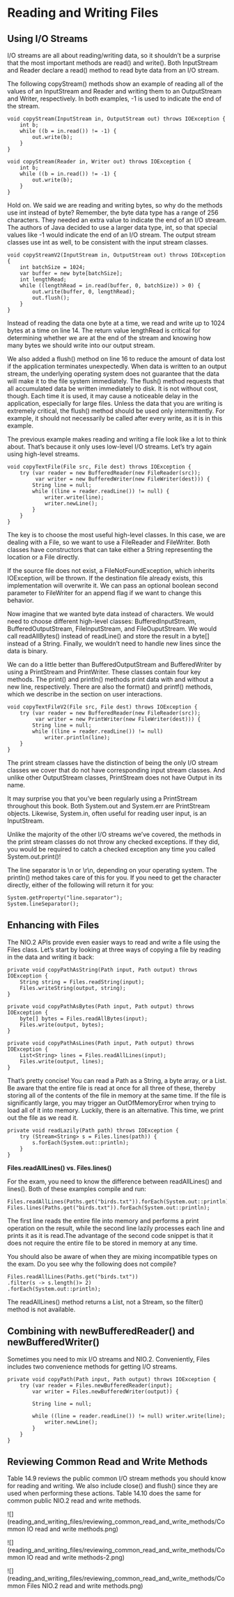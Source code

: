 # Reading and Writing Files

## Using I/O Streams

I/O streams are all about reading/writing data, so it shouldn’t be a surprise that the most important methods are read()
and write(). Both InputStream and Reader declare a read() method to read byte data from an I/O stream.

The following copyStream() methods show an example of reading all of the values of an InputStream and Reader and writing
them to an OutputStream and Writer, respectively. In both examples, -1 is used to indicate the end of the stream.

    void copyStream(InputStream in, OutputStream out) throws IOException {
        int b;
        while ((b = in.read()) != -1) {
            out.write(b);
        }
    }

    void copyStream(Reader in, Writer out) throws IOException {
        int b;
        while ((b = in.read()) != -1) {
            out.write(b);
        }
    }

Hold on. We said we are reading and writing bytes, so why do the methods use int instead of byte? Remember, the byte
data type has a range of 256 characters. They needed an extra value to indicate the end of an I/O stream. The authors of
Java decided to use a larger data type, int, so that special values like -1 would indicate the end of an I/O stream. The
output stream classes use int as well, to be consistent with the input stream classes.

    void copyStreamV2(InputStream in, OutputStream out) throws IOException {
        int batchSize = 1024;
        var buffer = new byte[batchSize];
        int lengthRead;
        while ((lengthRead = in.read(buffer, 0, batchSize)) > 0) {
            out.write(buffer, 0, lengthRead);
            out.flush();
        }
    }

Instead of reading the data one byte at a time, we read and write up to 1024 bytes at a time on line 14. The return
value lengthRead is critical for determining whether we are at the end of the stream and knowing how many bytes we
should write into our output stream.

We also added a flush() method on line 16 to reduce the amount of data lost if the application terminates unexpectedly.
When data is written to an output stream, the underlying operating system does not guarantee that the data will make
it to the file system immediately. The flush() method requests that all accumulated data be written immediately to
disk. It is not without cost, though. Each time it is used, it may cause a noticeable delay in the application,
especially for large files. Unless the data that you are writing is extremely critical, the flush() method should be
used only intermittently. For example, it should not necessarily be called after every write, as it is in this example.

The previous example makes reading and writing a file look like a lot to think about. That’s because it only uses
low-level I/O streams. Let’s try again using high-level streams.

    void copyTextFile(File src, File dest) throws IOException {
        try (var reader = new BufferedReader(new FileReader(src));
             var writer = new BufferedWriter(new FileWriter(dest))) {
            String line = null;
            while ((line = reader.readLine()) != null) {
                writer.write(line);
                writer.newLine();
            }
        }
    }

The key is to choose the most useful high-level classes. In this case, we are dealing with a File, so we want to use a
FileReader and FileWriter. Both classes have constructors that can take either a String representing the location or a
File directly.

If the source file does not exist, a FileNotFoundException, which inherits IOException, will be thrown. If the
destination file already exists, this implementation will overwrite it. We can pass an optional boolean second parameter
to FileWriter for an append flag if we want to change this behavior.

Now imagine that we wanted byte data instead of characters. We would need to choose different high-level classes:
BufferedInputStream, BufferedOutputStream, FileInputStream, and FileOuputStream. We would call readAllBytes() instead of
readLine() and store the result in a byte[] instead of a String. Finally, we wouldn’t need to handle new lines since the
data is binary.

We can do a little better than BufferedOutputStream and BufferedWriter by using a PrintStream and PrintWriter. These
classes contain four key methods. The print() and println() methods print data with and without a new line,
respectively. There are also the format() and printf() methods, which we describe in the section on user interactions.

    void copyTextFileV2(File src, File dest) throws IOException {
        try (var reader = new BufferedReader(new FileReader(src));
             var writer = new PrintWriter(new FileWriter(dest))) {
            String line = null;
            while ((line = reader.readLine()) != null)
                writer.println(line);
        }
    }

The print stream classes have the distinction of being the only I/O stream classes we cover that do not have
corresponding input stream classes. And unlike other OutputStream classes, PrintStream does not have Output in its name.

It may surprise you that you’ve been regularly using a PrintStream throughout this book. Both System.out and System.err
are PrintStream objects. Likewise, System.in, often useful for reading user input, is an InputStream.

Unlike the majority of the other I/O streams we’ve covered, the methods in the print stream classes do not throw any
checked exceptions. If they did, you would be required to catch a checked exception any time you called
System.out.print()!

The line separator is \n or \r\n, depending on your operating system. The println() method takes care of this for you.
If you need to get the character directly, either of the following will return it for you:

    System.getProperty("line.separator"); 
    System.lineSeparator();

## Enhancing with Files

The NIO.2 APIs provide even easier ways to read and write a file using the Files class. Let’s
start by looking at three ways of copying a file by reading in the data and writing it back:

    private void copyPathAsString(Path input, Path output) throws IOException {
        String string = Files.readString(input);
        Files.writeString(output, string);
    }

    private void copyPathAsBytes(Path input, Path output) throws IOException {
        byte[] bytes = Files.readAllBytes(input);
        Files.write(output, bytes);
    }

    private void copyPathAsLines(Path input, Path output) throws IOException {
        List<String> lines = Files.readAllLines(input);
        Files.write(output, lines);
    }

That’s pretty concise! You can read a Path as a String, a byte array, or a List. Be aware that the entire file is read
at once for all three of these, thereby storing all of the contents of the file in memory at the same time. If the
file is significantly large, you may trigger an OutOfMemoryError when trying to load all of it into memory. Luckily,
there is an alternative. This time, we print out the file as we read it.

    private void readLazily(Path path) throws IOException {
        try (Stream<String> s = Files.lines(path)) {
            s.forEach(System.out::println);
        }
    }

**Files.readAllLines() vs. Files.lines()**

For the exam, you need to know the difference between readAllLines() and lines(). Both of these examples compile and
run:

    Files.readAllLines(Paths.get("birds.txt")).forEach(System.out::println); 
    Files.lines(Paths.get("birds.txt")).forEach(System.out::println);

The first line reads the entire file into memory and performs a print operation on the result, while the second line
lazily processes each line and prints it as it is read.The advantage of the second code snippet is that it does not
require the entire file to be stored in memory at any time.

You should also be aware of when they are mixing incompatible types on the exam. Do you see why the following does not
compile?

    Files.readAllLines(Paths.get("birds.txt")) 
    .filter(s -> s.length()> 2)
    .forEach(System.out::println);

The readAllLines() method returns a List, not a Stream, so the filter() method is not available.

## Combining with newBufferedReader() and newBufferedWriter()

Sometimes you need to mix I/O streams and NIO.2. Conveniently, Files includes two convenience methods for getting I/O
streams.

    private void copyPath(Path input, Path output) throws IOException { 
        try (var reader = Files.newBufferedReader(input);
            var writer = Files.newBufferedWriter(output)) {

            String line = null;
    
            while ((line = reader.readLine()) != null) writer.write(line);
                writer.newLine();
            }
        } 
    }

## Reviewing Common Read and Write Methods

Table 14.9 reviews the public common I/O stream methods you should know for reading and writing. We also include close()
and flush() since they are used when performing these actions. Table 14.10 does the same for common public NIO.2 read
and write methods.

![](reading_and_writing_files/reviewing_common_read_and_write_methods/Common IO read and write methods.png)

![](reading_and_writing_files/reviewing_common_read_and_write_methods/Common IO read and write methods-2.png)

![](reading_and_writing_files/reviewing_common_read_and_write_methods/Common Files NIO.2 read and write methods.png)